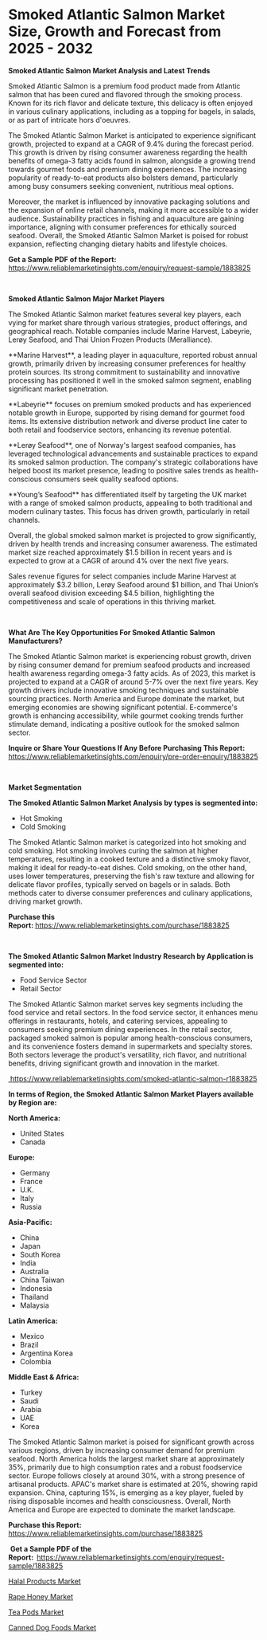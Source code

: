 <p><h1>Smoked Atlantic Salmon Market Size, Growth and Forecast from 2025 - 2032</h1></p><p><strong>Smoked Atlantic Salmon Market Analysis and Latest Trends</strong></p>
<p><p>Smoked Atlantic Salmon is a premium food product made from Atlantic salmon that has been cured and flavored through the smoking process. Known for its rich flavor and delicate texture, this delicacy is often enjoyed in various culinary applications, including as a topping for bagels, in salads, or as part of intricate hors d'oeuvres. </p><p>The Smoked Atlantic Salmon Market is anticipated to experience significant growth, projected to expand at a CAGR of 9.4% during the forecast period. This growth is driven by rising consumer awareness regarding the health benefits of omega-3 fatty acids found in salmon, alongside a growing trend towards gourmet foods and premium dining experiences. The increasing popularity of ready-to-eat products also bolsters demand, particularly among busy consumers seeking convenient, nutritious meal options. </p><p>Moreover, the market is influenced by innovative packaging solutions and the expansion of online retail channels, making it more accessible to a wider audience. Sustainability practices in fishing and aquaculture are gaining importance, aligning with consumer preferences for ethically sourced seafood. Overall, the Smoked Atlantic Salmon Market is poised for robust expansion, reflecting changing dietary habits and lifestyle choices.</p></p>
<p><strong>Get a Sample PDF of the Report:&nbsp;</strong> <a href="https://www.reliablemarketinsights.com/enquiry/request-sample/1883825?utm_campaign=2181&utm_medium=2&utm_source=Github&utm_content=ia&utm_term=07042025&utm_id=smoked-atlantic-salmon">https://www.reliablemarketinsights.com/enquiry/request-sample/1883825</a></p>
<p>&nbsp;</p>
<p><strong>Smoked Atlantic Salmon Major Market Players</strong></p>
<p><p>The Smoked Atlantic Salmon market features several key players, each vying for market share through various strategies, product offerings, and geographical reach. Notable companies include Marine Harvest, Labeyrie, Lerøy Seafood, and Thai Union Frozen Products (Meralliance).</p><p>**Marine Harvest**, a leading player in aquaculture, reported robust annual growth, primarily driven by increasing consumer preferences for healthy protein sources. Its strong commitment to sustainability and innovative processing has positioned it well in the smoked salmon segment, enabling significant market penetration.</p><p>**Labeyrie** focuses on premium smoked products and has experienced notable growth in Europe, supported by rising demand for gourmet food items. Its extensive distribution network and diverse product line cater to both retail and foodservice sectors, enhancing its revenue potential.</p><p>**Lerøy Seafood**, one of Norway's largest seafood companies, has leveraged technological advancements and sustainable practices to expand its smoked salmon production. The company's strategic collaborations have helped boost its market presence, leading to positive sales trends as health-conscious consumers seek quality seafood options.</p><p>**Young’s Seafood** has differentiated itself by targeting the UK market with a range of smoked salmon products, appealing to both traditional and modern culinary tastes. This focus has driven growth, particularly in retail channels.</p><p>Overall, the global smoked salmon market is projected to grow significantly, driven by health trends and increasing consumer awareness. The estimated market size reached approximately $1.5 billion in recent years and is expected to grow at a CAGR of around 4% over the next five years.</p><p>Sales revenue figures for select companies include Marine Harvest at approximately $3.2 billion, Lerøy Seafood around $1 billion, and Thai Union’s overall seafood division exceeding $4.5 billion, highlighting the competitiveness and scale of operations in this thriving market.</p></p>
<p>&nbsp;</p>
<p><strong>What Are The Key Opportunities For Smoked Atlantic Salmon Manufacturers?</strong></p>
<p><p>The Smoked Atlantic Salmon market is experiencing robust growth, driven by rising consumer demand for premium seafood products and increased health awareness regarding omega-3 fatty acids. As of 2023, this market is projected to expand at a CAGR of around 5-7% over the next five years. Key growth drivers include innovative smoking techniques and sustainable sourcing practices. North America and Europe dominate the market, but emerging economies are showing significant potential. E-commerce's growth is enhancing accessibility, while gourmet cooking trends further stimulate demand, indicating a positive outlook for the smoked salmon sector.</p></p>
<p><strong>Inquire or Share Your Questions If Any Before Purchasing This Report:</strong> <a href="https://www.reliablemarketinsights.com/enquiry/pre-order-enquiry/1883825?utm_campaign=2181&utm_medium=2&utm_source=Github&utm_content=ia&utm_term=07042025&utm_id=smoked-atlantic-salmon">https://www.reliablemarketinsights.com/enquiry/pre-order-enquiry/1883825</a></p>
<p>&nbsp;</p>
<p><strong>Market Segmentation</strong></p>
<p><strong>The Smoked Atlantic Salmon Market Analysis by types is segmented into:</strong></p>
<p><ul><li>Hot Smoking</li><li>Cold Smoking</li></ul></p>
<p><p>The Smoked Atlantic Salmon market is categorized into hot smoking and cold smoking. Hot smoking involves curing the salmon at higher temperatures, resulting in a cooked texture and a distinctive smoky flavor, making it ideal for ready-to-eat dishes. Cold smoking, on the other hand, uses lower temperatures, preserving the fish's raw texture and allowing for delicate flavor profiles, typically served on bagels or in salads. Both methods cater to diverse consumer preferences and culinary applications, driving market growth.</p></p>
<p><strong>Purchase this Report:&nbsp;</strong><a href="https://www.reliablemarketinsights.com/purchase/1883825?utm_campaign=2181&utm_medium=2&utm_source=Github&utm_content=ia&utm_term=07042025&utm_id=smoked-atlantic-salmon">https://www.reliablemarketinsights.com/purchase/1883825</a></p>
<p>&nbsp;</p>
<p><strong>The Smoked Atlantic Salmon Market Industry Research by Application is segmented into:</strong></p>
<p><ul><li>Food Service Sector</li><li>Retail Sector</li></ul></p>
<p><p>The Smoked Atlantic Salmon market serves key segments including the food service and retail sectors. In the food service sector, it enhances menu offerings in restaurants, hotels, and catering services, appealing to consumers seeking premium dining experiences. In the retail sector, packaged smoked salmon is popular among health-conscious consumers, and its convenience fosters demand in supermarkets and specialty stores. Both sectors leverage the product's versatility, rich flavor, and nutritional benefits, driving significant growth and innovation in the market.</p></p>
<p><a href="https://www.reliablemarketinsights.com/smoked-atlantic-salmon-r1883825?utm_campaign=2181&utm_medium=2&utm_source=Github&utm_content=ia&utm_term=07042025&utm_id=smoked-atlantic-salmon">&nbsp;https://www.reliablemarketinsights.com/smoked-atlantic-salmon-r1883825</a></p>
<p><strong>In terms of Region, the Smoked Atlantic Salmon Market Players available by Region are:</strong></p>
<p>
    <p> <strong> North America: </strong>
        <ul>
            <li>United States</li>
            <li>Canada</li>
        </ul>
        </p> 
    <p> <strong> Europe: </strong>
        <ul>
            <li>Germany</li>
            <li>France</li>
            <li>U.K.</li>
            <li>Italy</li>
            <li>Russia</li>
        </ul>
        </p> 
    <p> <strong> Asia-Pacific: </strong>
        <ul>
            <li>China</li>
            <li>Japan</li>
            <li>South Korea</li>
            <li>India</li>
            <li>Australia</li>
            <li>China Taiwan</li>
            <li>Indonesia</li>
            <li>Thailand</li>
            <li>Malaysia</li>
        </ul>
        </p> 
    <p> <strong> Latin America: </strong>
        <ul>
            <li>Mexico</li>
            <li>Brazil</li>
            <li>Argentina Korea</li>
            <li>Colombia</li>
        </ul>
        </p> 
    <p> <strong> Middle East & Africa: </strong>
        <ul>
            <li>Turkey</li>
            <li>Saudi</li>
            <li>Arabia</li>
            <li>UAE</li>
            <li>Korea</li>
        </ul>
    </p>
    </p>
<p><p>The Smoked Atlantic Salmon market is poised for significant growth across various regions, driven by increasing consumer demand for premium seafood. North America holds the largest market share at approximately 35%, primarily due to high consumption rates and a robust foodservice sector. Europe follows closely at around 30%, with a strong presence of artisanal products. APAC's market share is estimated at 20%, showing rapid expansion. China, capturing 15%, is emerging as a key player, fueled by rising disposable incomes and health consciousness. Overall, North America and Europe are expected to dominate the market landscape.</p></p>
<p><strong>Purchase this Report: </strong><a href="https://www.reliablemarketinsights.com/purchase/1883825?utm_campaign=2181&utm_medium=2&utm_source=Github&utm_content=ia&utm_term=07042025&utm_id=smoked-atlantic-salmon">https://www.reliablemarketinsights.com/purchase/1883825</a></p>
<p>&nbsp;<strong>Get a Sample PDF of the Report:&nbsp;&nbsp;</strong><a href="https://www.reliablemarketinsights.com/enquiry/request-sample/1883825?utm_campaign=2181&utm_medium=2&utm_source=Github&utm_content=ia&utm_term=07042025&utm_id=smoked-atlantic-salmon">https://www.reliablemarketinsights.com/enquiry/request-sample/1883825</a></p>
<p><strong></strong></p>
<p><p><a href="https://github.com/mukaithaisia/Market-Research-Report-List-1/blob/main/halal-products-market.md?utm_campaign=2181&utm_medium=2&utm_source=Github&utm_content=ia&utm_term=07042025&utm_id=smoked-atlantic-salmon">Halal Products Market</a></p><p><a href="https://github.com/arneslullapq/Market-Research-Report-List-1/blob/main/rape-honey-market.md?utm_campaign=2181&utm_medium=2&utm_source=Github&utm_content=ia&utm_term=07042025&utm_id=smoked-atlantic-salmon">Rape Honey Market</a></p><p><a href="https://github.com/thatejanet4y/Market-Research-Report-List-1/blob/main/tea-pods-market.md?utm_campaign=2181&utm_medium=2&utm_source=Github&utm_content=ia&utm_term=07042025&utm_id=smoked-atlantic-salmon">Tea Pods Market</a></p><p><a href="https://github.com/langolaskark/Market-Research-Report-List-1/blob/main/canned-dog-foods-market.md?utm_campaign=2181&utm_medium=2&utm_source=Github&utm_content=ia&utm_term=07042025&utm_id=smoked-atlantic-salmon">Canned Dog Foods Market</a></p></p>